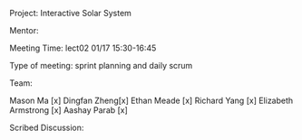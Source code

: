 Project: Interactive Solar System

Mentor: 

Meeting Time: lect02 01/17 15:30-16:45

Type of meeting: sprint planning and daily scrum

Team: 

Mason Ma [x]
Dingfan Zheng[x]
Ethan Meade [x]
Richard Yang [x]
Elizabeth Armstrong [x]
Aashay Parab [x]

Scribed Discussion:














